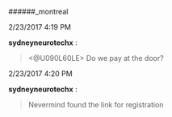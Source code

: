 ######_montreal

2/23/2017 4:19 PM

 **sydneyneurotechx** :

 ><@U090L60LE>  Do we pay at the door?

2/23/2017 4:20 PM

 **sydneyneurotechx** :

 >Nevermind found the link for registration

